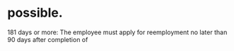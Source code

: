 # possible.

181 days or more: The employee must apply for reemployment no later than 90 days after completion of